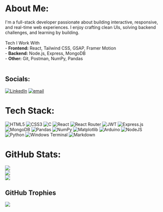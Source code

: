 # About Me:
I'm a full-stack developer passionate about building interactive, responsive, and real-time web experiences. I enjoy crafting clean UIs, solving backend challenges, and learning by building.<br><br>Tech I Work With<br>- **Frontend:** React, Tailwind CSS, GSAP, Framer Motion  <br>- **Backend:** Node.js, Express, MongoDB<br>- **Other:** Git, Postman, NumPy, Pandas<br><br>


## Socials:
[![LinkedIn](https://img.shields.io/badge/LinkedIn-%230077B5.svg?logo=linkedin&logoColor=white)](https://linkedin.com/in/www.linkedin.com/in/ashmitsherigar126baa31) [![email](https://img.shields.io/badge/Email-D14836?logo=gmail&logoColor=white)](mailto:sherigarashmit@gmail.com) 

# Tech Stack:
![HTML5](https://img.shields.io/badge/html5-%23E34F26.svg?style=for-the-badge&logo=html5&logoColor=white) ![CSS3](https://img.shields.io/badge/css3-%231572B6.svg?style=for-the-badge&logo=css3&logoColor=white) ![C](https://img.shields.io/badge/c-%2300599C.svg?style=for-the-badge&logo=c&logoColor=white) ![React](https://img.shields.io/badge/react-%2320232a.svg?style=for-the-badge&logo=react&logoColor=%2361DAFB) ![React Router](https://img.shields.io/badge/React_Router-CA4245?style=for-the-badge&logo=react-router&logoColor=white) ![JWT](https://img.shields.io/badge/JWT-black?style=for-the-badge&logo=JSON%20web%20tokens) ![Express.js](https://img.shields.io/badge/express.js-%23404d59.svg?style=for-the-badge&logo=express&logoColor=%2361DAFB) ![MongoDB](https://img.shields.io/badge/MongoDB-%234ea94b.svg?style=for-the-badge&logo=mongodb&logoColor=white) ![Pandas](https://img.shields.io/badge/pandas-%23150458.svg?style=for-the-badge&logo=pandas&logoColor=white) ![NumPy](https://img.shields.io/badge/numpy-%23013243.svg?style=for-the-badge&logo=numpy&logoColor=white) ![Matplotlib](https://img.shields.io/badge/Matplotlib-%23ffffff.svg?style=for-the-badge&logo=Matplotlib&logoColor=black) ![Arduino](https://img.shields.io/badge/-Arduino-00979D?style=for-the-badge&logo=Arduino&logoColor=white) ![NodeJS](https://img.shields.io/badge/node.js-6DA55F?style=for-the-badge&logo=node.js&logoColor=white) ![Python](https://img.shields.io/badge/python-3670A0?style=for-the-badge&logo=python&logoColor=ffdd54) ![Windows Terminal](https://img.shields.io/badge/Windows%20Terminal-%234D4D4D.svg?style=for-the-badge&logo=windows-terminal&logoColor=white) ![Markdown](https://img.shields.io/badge/markdown-%23000000.svg?style=for-the-badge&logo=markdown&logoColor=white)
# GitHub Stats:
![](https://github-readme-stats.vercel.app/api?username=AshmitSherigar&theme=dark&hide_border=false&include_all_commits=true&count_private=true)<br/>
![](https://nirzak-streak-stats.vercel.app/?user=AshmitSherigar&theme=dark&hide_border=false)<br/>
![](https://github-readme-stats.vercel.app/api/top-langs/?username=AshmitSherigar&theme=dark&hide_border=false&include_all_commits=true&count_private=true&layout=compact)

## GitHub Trophies
![](https://github-profile-trophy.vercel.app/?username=AshmitSherigar&theme=dark&no-frame=false&no-bg=true&margin-w=4)

<!-- Proudly created with GPRM ( https://gprm.itsvg.in ) -->
